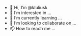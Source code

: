 - 👋 Hi, I’m @kIuliusk
- 👀 I’m interested in ...
- 🌱 I’m currently learning ...
- 💞️ I’m looking to collaborate on ...
- 📫 How to reach me ...

<!---
kIuliusk/kIuliusk is a ✨ special ✨ repository because its `README.md` (this file) appears on your GitHub profile.
You can click the Preview link to take a look at your changes.
--->
